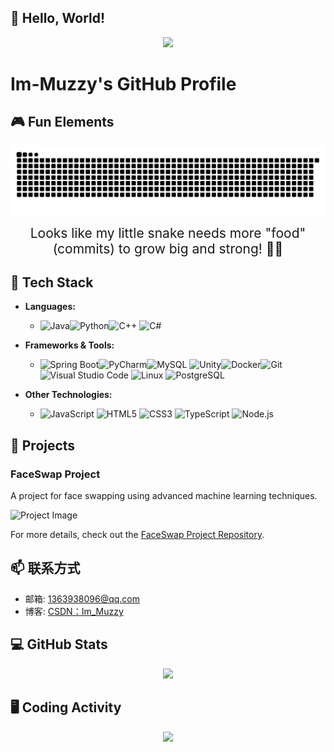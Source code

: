 ## 👋 Hello, World!
<p align="center">
<img src="https://capsule-render.vercel.app/api?type=waving&color=timeGradient&height=260&&section=header&text=HI%20THERE&fontSize=90&fontAlign=50&fontAlignY=28&desc=I%20am%20Im-Muzzy%F0%9F%98%81&descAlign=50&descSize=30&descAlignY=56&animation=twinkling" />
</p>


# Im-Muzzy's GitHub Profile

## 🎮 Fun Elements

  <!-- Snake Code Contribution Map 贪吃蛇代码贡献图 -->
  <p align="center">
  <picture>
    <source media="(prefers-color-scheme: dark)" srcset="https://raw.githubusercontent.com/Im-Muzzy/Im-Muzzy/refs/heads/output/github-contribution-grid-snake-dark.svg" />
    <source media="(prefers-color-scheme: light)" srcset="https://raw.githubusercontent.com/Im-Muzzy/Im-Muzzy/refs/heads/output/github-contribution-grid-snake.svg" />
    <img alt="github-snake" src="https://github.com/Im-Muzzy/Im-Muzzy/blob/main/profile-snake-contrib/github-contribution-grid-snake-dark.svg" />
  </picture>
</p>

<p align="center">
  <span style="font-size: 1.5em; display: block;">Looks like my little snake needs more "food" (commits) to grow big and strong! 🐍✨</span>
</p>


## 🚀 Tech Stack
- **Languages:** 
  - ![Java](https://img.shields.io/badge/-Java-ab7221?style=flat-square&logo=Java&logoColor=fff)![Python](https://img.shields.io/badge/Python-3776AB?logo=python&logoColor=fff&style=flat)![C++](https://img.shields.io/badge/C%2B%2B-00599C?logo=cplusplus&logoColor=fff&style=flat) ![C#](https://img.shields.io/badge/C%23-239120?logo=c-sharp&logoColor=white&style=flat)
  
- **Frameworks & Tools:**
  - ![Spring Boot](https://img.shields.io/badge/Spring_Boot-F2F4F9?logo=springboot&logoColor=6DB33F&style=flat)![PyCharm](https://img.shields.io/badge/PyCharm-000000.svg?&logo=PyCharm&logoColor=white&style=flat)![MySQL](https://img.shields.io/badge/MySQL-00f.svg?&logo=mysql&logoColor=fff&style=flat) ![Unity](https://img.shields.io/badge/Unity-100000?logo=unity&logoColor=white&style=flat)![Docker](https://img.shields.io/badge/-Docker-2496ED?style=flat-square&logo=Docker&logoColor=fff)![Git](https://img.shields.io/badge/-Git-000000?logo=git&logoColor=FF7043)![Visual Studio Code](https://img.shields.io/badge/Visual%20Studio%20Code-007ACC?logo=visualstudiocode&logoColor=fff&style=flat) ![Linux](https://img.shields.io/badge/-Linux-F16061?logo=linux&logoColor=000) ![PostgreSQL](https://img.shields.io/badge/-PostgreSQL-336791?style=plastic&logo=postgresql)

- **Other Technologies:**
  - ![JavaScript](https://img.shields.io/badge/JavaScript-F7DF1E?logo=javascript&logoColor=000&style=flat) ![HTML5](https://img.shields.io/badge/HTML5-E34F26?logo=html5&logoColor=fff&style=flat) ![CSS3](https://img.shields.io/badge/CSS3-1572B6?logo=css3&logoColor=fff&style=flat) ![TypeScript](https://img.shields.io/badge/TypeScript-3178C6?logo=typescript&logoColor=fff&style=flat) ![Node.js](https://img.shields.io/badge/Node.js-393?logo=nodedotjs&logoColor=fff&style=flat)


## 🌟 Projects
### FaceSwap Project
A project for face swapping using advanced machine learning techniques.

![Project Image](URL_TO_YOUR_PROJECT_IMAGE)

For more details, check out the [FaceSwap Project Repository](LINK_TO_YOUR_REPOSITORY).

## 📫 联系方式

- 邮箱: 1363938096@qq.com
- 博客: [CSDN：Im_Muzzy](https://blog.csdn.net/2301_80139489)

## 💻 GitHub Stats
<p align="center">
  <img src="http://github-profile-summary-cards.vercel.app/api/cards/profile-details?username=Im-Muzzy&hide_title=true&hide_border=true&show_icons=true&include_all_commits=true&line_height=21&text_color=000&icon_color=000&bg_color=0,ea6161,ffc64d,fffc4d,52fa5a&theme=nord_dark"/>
</p>

## 🖥️ Coding Activity
<p align="center">
  <img src="https://github-readme-activity-graph.vercel.app/graph?username=Im-Muzzy&theme=xcode&bg_color=FF000000&hide_border=true" />
</p>


